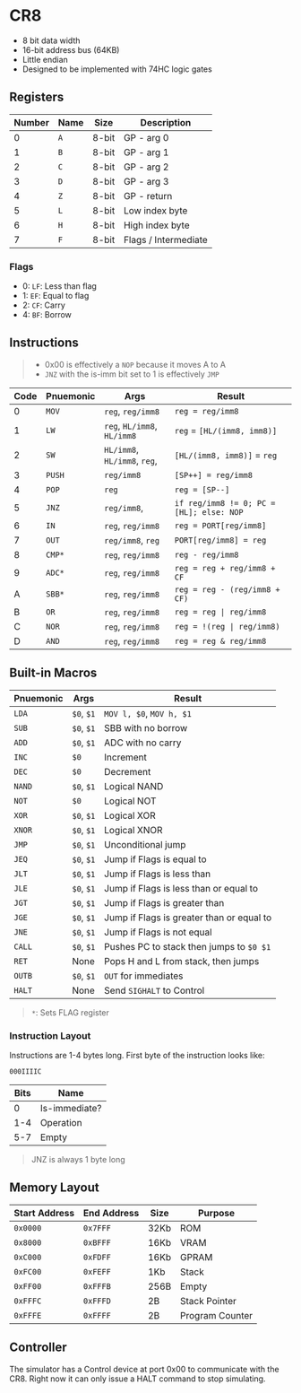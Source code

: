 # CR8

- 8 bit data width
- 16-bit address bus (64KB)
- Little endian
- Designed to be implemented with 74HC logic gates

## Registers

| Number | Name | Size  | Description          |
| ------ | ---- | ----- | -------------------- |
| 0      | `A`  | 8-bit | GP - arg 0           |
| 1      | `B`  | 8-bit | GP - arg 1           |
| 2      | `C`  | 8-bit | GP - arg 2           |
| 3      | `D`  | 8-bit | GP - arg 3           |
| 4      | `Z`  | 8-bit | GP - return          |
| 5      | `L`  | 8-bit | Low index byte       |
| 6      | `H`  | 8-bit | High index byte      |
| 7      | `F`  | 8-bit | Flags / Intermediate |

### Flags

- 0: `LF`: Less than flag
- 1: `EF`: Equal to flag
- 2: `CF`: Carry
- 4: `BF`: Borrow

## Instructions

> - 0x00 is effectively a `NOP` because it moves A to A
> - `JNZ` with the is-imm bit set to 1 is effectively `JMP`

| Code | Pnuemonic | Args                         | Result                                   |
| ---- | --------- | ---------------------------- | ---------------------------------------- |
| 0    | `MOV`     | `reg`, `reg/imm8`            | `reg = reg/imm8`                         |
| 1    | `LW`      | `reg`, `HL/imm8`, `HL/imm8`  | `reg` = `[HL/(imm8, imm8)]`              |
| 2    | `SW`      | `HL/imm8`, `HL/imm8`, `reg`, | `[HL/(imm8, imm8)]` = `reg`              |
| 3    | `PUSH`    | `reg/imm8`                   | `[SP++] = reg/imm8`                      |
| 4    | `POP`     | `reg`                        | `reg = [SP--]`                           |
| 5    | `JNZ`     | `reg/imm8`,                  | `if reg/imm8 != 0; PC = [HL]; else: NOP` |
| 6    | `IN`      | `reg`, `reg/imm8`            | `reg = PORT[reg/imm8]`                   |
| 7    | `OUT`     | `reg/imm8`, `reg`            | `PORT[reg/imm8] = reg`                   |
| 8    | `CMP*`    | `reg`, `reg/imm8`            | `reg - reg/imm8`                         |
| 9    | `ADC*`    | `reg`, `reg/imm8`            | `reg = reg + reg/imm8 + CF`              |
| A    | `SBB*`    | `reg`, `reg/imm8`            | `reg = reg - (reg/imm8 + CF)`            |
| B    | `OR`      | `reg`, `reg/imm8`            | `reg = reg \| reg/imm8`                  |
| C    | `NOR`     | `reg`, `reg/imm8`            | `reg = !(reg \| reg/imm8)`               |
| D    | `AND`     | `reg`, `reg/imm8`            | `reg = reg & reg/imm8`                   |

## Built-in Macros

| Pnuemonic | Args       | Result                                    |
| --------- | ---------- | ----------------------------------------- |
| `LDA`     | `$0`, `$1` | `MOV l, $0`, `MOV h, $1`                  |
| `SUB`     | `$0`, `$1` | SBB with no borrow                        |
| `ADD`     | `$0`, `$1` | ADC with no carry                         |
| `INC`     | `$0`       | Increment                                 |
| `DEC`     | `$0`       | Decrement                                 |
| `NAND`    | `$0`, `$1` | Logical NAND                              |
| `NOT`     | `$0`       | Logical NOT                               |
| `XOR`     | `$0`, `$1` | Logical XOR                               |
| `XNOR`    | `$0`, `$1` | Logical XNOR                              |
| `JMP`     | `$0`, `$1` | Unconditional jump                        |
| `JEQ`     | `$0`, `$1` | Jump if Flags is equal to                 |
| `JLT`     | `$0`, `$1` | Jump if Flags is less than                |
| `JLE`     | `$0`, `$1` | Jump if Flags is less than or equal to    |
| `JGT`     | `$0`, `$1` | Jump if Flags is greater than             |
| `JGE`     | `$0`, `$1` | Jump if Flags is greater than or equal to |
| `JNE`     | `$0`, `$1` | Jump if Flags is not equal                |
| `CALL`    | `$0`, `$1` | Pushes PC to stack then jumps to `$0 $1`  |
| `RET`     | None       | Pops H and L from stack, then jumps       |
| `OUTB`    | `$0`, `$1` | `OUT` for immediates                      |
| `HALT`    | None       | Send `SIGHALT` to Control                 |

> `*`: Sets FLAG register

### Instruction Layout

Instructions are 1-4 bytes long. First byte of the instruction looks like:

`000IIIIC`

| Bits | Name          |
| ---- | ------------- |
| 0    | Is-immediate? |
| 1-4  | Operation     |
| 5-7  | Empty         |

> JNZ is always 1 byte long

## Memory Layout

| Start Address | End Address | Size | Purpose         |
| ------------- | ----------- | ---- | --------------- |
| `0x0000`      | `0x7FFF`    | 32Kb | ROM             |
| `0x8000`      | `0xBFFF`    | 16Kb | VRAM            |
| `0xC000`      | `0xFDFF`    | 16Kb | GPRAM           |
| `0xFC00`      | `0xFEFF`    | 1Kb  | Stack           |
| `0xFF00`      | `0xFFFB`    | 256B | Empty           |
| `0xFFFC`      | `0xFFFD`    | 2B   | Stack Pointer   |
| `0xFFFE`      | `0xFFFF`    | 2B   | Program Counter |

## Controller

The simulator has a Control device at port 0x00 to communicate with the CR8.
Right now it can only issue a HALT command to stop simulating.
